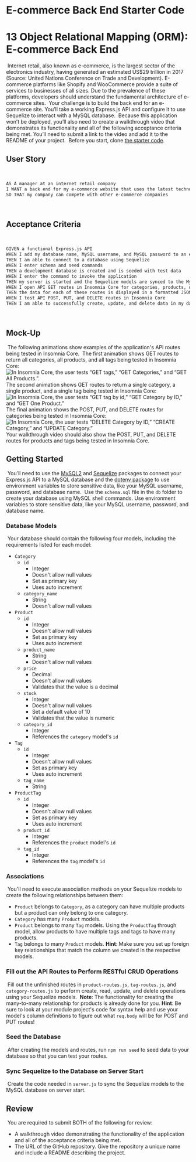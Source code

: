 # E-commerce Back End Starter Code

# 13 Object Relational Mapping (ORM): E-commerce Back End
​
Internet retail, also known as e-commerce, is the largest sector of the electronics industry, having generated an estimated US$29 trillion in 2017 (Source: United Nations Conference on Trade and Development). E-commerce platforms like Shopify and WooCommerce provide a suite of services to businesses of all sizes. Due to the prevalence of these platforms, developers should understand the fundamental architecture of e-commerce sites.
​
Your challenge is to build the back end for an e-commerce site. You’ll take a working Express.js API and configure it to use Sequelize to interact with a MySQL database.
​
Because this application won’t be deployed, you’ll also need to create a walkthrough video that demonstrates its functionality and all of the following acceptance criteria being met. You’ll need to submit a link to the video and add it to the README of your project.
​
Before you start, clone [the starter code](https://github.com/coding-boot-camp/fantastic-umbrella).
​
​
## User Story
​
```md
AS A manager at an internet retail company
I WANT a back end for my e-commerce website that uses the latest technologies
SO THAT my company can compete with other e-commerce companies
```
​
## Acceptance Criteria
​
```md
GIVEN a functional Express.js API
WHEN I add my database name, MySQL username, and MySQL password to an environment variable file
THEN I am able to connect to a database using Sequelize
WHEN I enter schema and seed commands
THEN a development database is created and is seeded with test data
WHEN I enter the command to invoke the application
THEN my server is started and the Sequelize models are synced to the MySQL database
WHEN I open API GET routes in Insomnia Core for categories, products, or tags
THEN the data for each of these routes is displayed in a formatted JSON
WHEN I test API POST, PUT, and DELETE routes in Insomnia Core
THEN I am able to successfully create, update, and delete data in my database
```
​
## Mock-Up
​
The following animations show examples of the application's API routes being tested in Insomnia Core.
​
The first animation shows GET routes to return all categories, all products, and all tags being tested in Insomnia Core:
​
![In Insomnia Core, the user tests “GET tags,” “GET Categories,” and “GET All Products.”.](./Assets/13-orm-homework-demo-01.gif)
​
The second animation shows GET routes to return a single category, a single product, and a single tag being tested in Insomnia Core:
​
![In Insomnia Core, the user tests “GET tag by id,” “GET Category by ID,” and “GET One Product.”](./Assets/13-orm-homework-demo-02.gif)
​
The final animation shows the POST, PUT, and DELETE routes for categories being tested in Insomnia Core:
​
![In Insomnia Core, the user tests “DELETE Category by ID,” “CREATE Category,” and “UPDATE Category.”](./Assets/13-orm-homework-demo-03.gif)
​
Your walkthrough video should also show the POST, PUT, and DELETE routes for products and tags being tested in Insomnia Core.
​
​
## Getting Started
​
You’ll need to use the [MySQL2](https://www.npmjs.com/package/mysql2) and [Sequelize](https://www.npmjs.com/package/sequelize) packages to connect your Express.js API to a MySQL database and the [dotenv package](https://www.npmjs.com/package/dotenv) to use environment variables to store sensitive data, like your MySQL username, password, and database name.
​
Use the `schema.sql` file in the `db` folder to create your database using MySQL shell commands. Use environment variables to store sensitive data, like your MySQL username, password, and database name.
​
### Database Models
​
Your database should contain the following four models, including the requirements listed for each model:
​
* `Category`
​
  * `id`
    * Integer
    * Doesn't allow null values
    * Set as primary key
    * Uses auto increment
​
  * `category_name`
    * String
    * Doesn't allow null values
​
* `Product`
​
  * `id`
    * Integer
    * Doesn't allow null values
    * Set as primary key
    * Uses auto increment
​
  * `product_name`
    * String
    * Doesn't allow null values
​
  * `price`
    * Decimal
    * Doesn't allow null values
    * Validates that the value is a decimal
​
  * `stock`
    * Integer
    * Doesn't allow null values
    * Set a default value of 10
    * Validates that the value is numeric
​
  * `category_id`
    * Integer
    * References the `category` model's `id` 
​
* `Tag`
​
  * `id`
    * Integer
    * Doesn't allow null values
    * Set as primary key
    * Uses auto increment
​
  * `tag_name`
    * String
​
* `ProductTag`
​
  * `id`
    * Integer
    * Doesn't allow null values
    * Set as primary key
    * Uses auto increment
​
  * `product_id`
    * Integer
    * References the `product` model's `id`
​
  * `tag_id`
    * Integer
    * References the `tag` model's `id`
​
### Associations
​
You'll need to execute association methods on your Sequelize models to create the following relationships between them:
​
* `Product` belongs to `Category`, as a category can have multiple products but a product can only belong to one category.
​
* `Category` has many `Product` models.
​
* `Product` belongs to many `Tag` models. Using the `ProductTag` through model, allow products to have multiple tags and tags to have many products.
​
* `Tag` belongs to many `Product` models.
​
**Hint**: Make sure you set up foreign key relationships that match the column we created in the respective models.
​
### Fill out the API Routes to Perform RESTful CRUD Operations
​
Fill out the unfinished routes in `product-routes.js`, `tag-routes.js`, and `category-routes.js` to perform create, read, update, and delete operations using your Sequelize models.
​
**Note**: The functionality for creating the many-to-many relationship for products is already done for you.
​
**Hint**: Be sure to look at your module project's code for syntax help and use your model's column definitions to figure out what `req.body` will be for POST and PUT routes!
​
### Seed the Database
​
After creating the models and routes, run `npm run seed` to seed data to your database so that you can test your routes.
​
### Sync Sequelize to the Database on Server Start
​
Create the code needed in `server.js` to sync the Sequelize models to the MySQL database on server start.
​
​
## Review
​
You are required to submit BOTH of the following for review:
​
* A walkthrough video demonstrating the functionality of the application and all of the acceptance criteria being met.
​
* The URL of the GitHub repository. Give the repository a unique name and include a README describing the project.
